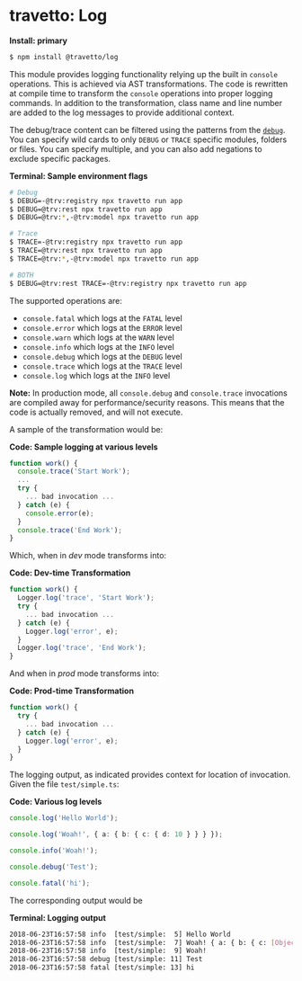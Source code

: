 travetto: Log
===

**Install: primary**
```bash
$ npm install @travetto/log
```

This module provides logging functionality relying up the built in `console` operations. This is achieved via AST transformations. The code is rewritten at compile time to transform the `console` operations into proper logging commands. In addition to the transformation, class name and line number are added to the log messages to provide additional context.

The debug/trace content can be filtered using the patterns from the [`debug`](https://www.npmjs.com/package/debug).  You can specify wild cards to only `DEBUG` or `TRACE` specific modules, folders or files.  You can specify multiple, and you can also add negations to exclude specific packages. 

**Terminal: Sample environment flags**
```bash
# Debug
$ DEBUG=-@trv:registry npx travetto run app
$ DEBUG=@trv:rest npx travetto run app
$ DEBUG=@trv:*,-@trv:model npx travetto run app

# Trace
$ TRACE=-@trv:registry npx travetto run app
$ TRACE=@trv:rest npx travetto run app
$ TRACE=@trv:*,-@trv:model npx travetto run app

# BOTH
$ DEBUG=@trv:rest TRACE=-@trv:registry npx travetto run app
```

The supported operations are:
* `console.fatal` which logs at the `FATAL` level
* `console.error` which logs at the `ERROR` level
* `console.warn` which logs at the `WARN` level
* `console.info` which logs at the `INFO` level
* `console.debug` which logs at the `DEBUG` level
* `console.trace` which logs at the `TRACE` level
* `console.log` which logs at the `INFO` level

**Note:** In production mode, all `console.debug` and `console.trace` invocations are compiled away for performance/security reasons. This means that the code is actually removed, and will not execute.

A sample of the transformation would be:

**Code: Sample logging at various levels**
```typescript
function work() {
  console.trace('Start Work');
  ...
  try {
    ... bad invocation ...
  } catch (e) {
    console.error(e);
  }
  console.trace('End Work');
}
```
Which, when in *dev* mode transforms into:

**Code: Dev-time Transformation**
```typescript
function work() {
  Logger.log('trace', 'Start Work');
  try {
    ... bad invocation ...
  } catch (e) { 
    Logger.log('error', e);
  }
  Logger.log('trace', 'End Work');
}
```
And when in *prod* mode transforms into:

**Code: Prod-time Transformation**
```typescript
function work() {
  try {
    ... bad invocation ...
  } catch (e) { 
    Logger.log('error', e);
  }
}
```

The logging output, as indicated provides context for location of invocation. Given the file `test/simple.ts`:

**Code: Various log levels**
```typescript
console.log('Hello World');

console.log('Woah!', { a: { b: { c: { d: 10 } } } });

console.info('Woah!');

console.debug('Test');

console.fatal('hi');
```
The corresponding output would be

**Terminal: Logging output**
```bash
2018-06-23T16:57:58 info  [test/simple:  5] Hello World
2018-06-23T16:57:58 info  [test/simple:  7] Woah! { a: { b: { c: [Object] } } }
2018-06-23T16:57:58 info  [test/simple:  9] Woah!
2018-06-23T16:57:58 debug [test/simple: 11] Test
2018-06-23T16:57:58 fatal [test/simple: 13] hi
```